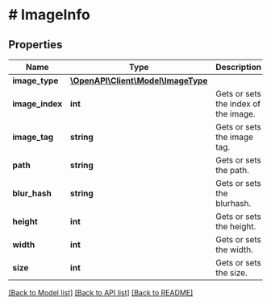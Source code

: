 # # ImageInfo

## Properties

Name | Type | Description | Notes
------------ | ------------- | ------------- | -------------
**image_type** | [**\OpenAPI\Client\Model\ImageType**](ImageType.md) |  | [optional]
**image_index** | **int** | Gets or sets the index of the image. | [optional]
**image_tag** | **string** | Gets or sets the image tag. | [optional]
**path** | **string** | Gets or sets the path. | [optional]
**blur_hash** | **string** | Gets or sets the blurhash. | [optional]
**height** | **int** | Gets or sets the height. | [optional]
**width** | **int** | Gets or sets the width. | [optional]
**size** | **int** | Gets or sets the size. | [optional]

[[Back to Model list]](../../README.md#models) [[Back to API list]](../../README.md#endpoints) [[Back to README]](../../README.md)
